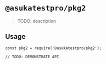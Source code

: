 # `@asukatestpro/pkg2`

> TODO: description

## Usage

```
const pkg2 = require('@asukatestpro/pkg2');

// TODO: DEMONSTRATE API
```

